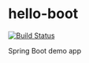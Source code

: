# hello-boot

[![Build Status](https://travis-ci.org/celkins/hello-boot.svg?branch=master)](https://travis-ci.org/celkins/hello-boot)

Spring Boot demo app
